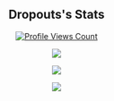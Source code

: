
<h2 align="center">Dropouts's Stats</h2>
<a href="https://github.com/Dropout1337">
  <p align="center">
    <img src="https://komarev.com/ghpvc/?username=Dropout1337" alt="Profile Views Count">
  </p>
</a>

<p align="center">
  <img src="https://github-readme-stats.vercel.app/api/?username=Dropout1337&title_color=4F8CC9&text_color=9f9f9f&show_icons=true&bg_color=00000000&hide_border=true&icon_color=4F8CC9&hide_title=true&count_private=true" />
</p>

<p align="center">
  <img src="https://discord.c99.nl/widget/theme-4/133631958897917953.png" />
</p>

<p align="center">
  <img src="https://github-profile-trophy.vercel.app/?username=ecriminal&theme=onedark&margin-w=15&margin-h=15&column=7" />
</p>
